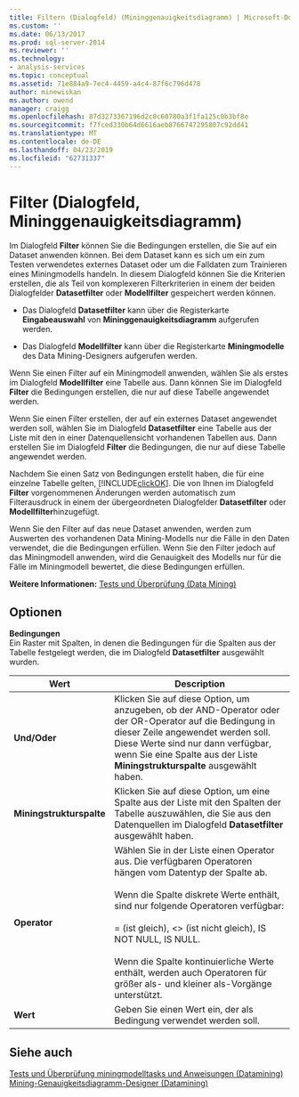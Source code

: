 ```yaml
---
title: Filtern (Dialogfeld) (Mininggenauigkeitsdiagramm) | Microsoft-Dokumentation
ms.custom: ''
ms.date: 06/13/2017
ms.prod: sql-server-2014
ms.reviewer: ''
ms.technology:
- analysis-services
ms.topic: conceptual
ms.assetid: 71e884a9-7ec4-4459-a4c4-87f6c796d478
author: minewiskan
ms.author: owend
manager: craigg
ms.openlocfilehash: 87d3273367196d2c0c60780a3f1fa125c0b3bf8e
ms.sourcegitcommit: f7fced330b64d6616aeb8766747295807c92dd41
ms.translationtype: MT
ms.contentlocale: de-DE
ms.lasthandoff: 04/23/2019
ms.locfileid: "62731337"
---
```

# <a name="filter-dialog-box-mining-accuracy-chart"></a>Filter (Dialogfeld, Mininggenauigkeitsdiagramm)
  Im Dialogfeld **Filter** können Sie die Bedingungen erstellen, die Sie auf ein Dataset anwenden können. Bei dem Dataset kann es sich um ein zum Testen verwendetes externes Dataset oder um die Falldaten zum Trainieren eines Miningmodells handeln. In diesem Dialogfeld können Sie die Kriterien erstellen, die als Teil von komplexeren Filterkriterien in einem der beiden Dialogfelder **Datasetfilter** oder **Modellfilter** gespeichert werden können.  
  
-   Das Dialogfeld **Datasetfilter** kann über die Registerkarte **Eingabeauswahl** von **Mininggenauigkeitsdiagramm** aufgerufen werden.  
  
-   Das Dialogfeld **Modellfilter** kann über die Registerkarte **Miningmodelle** des Data Mining-Designers aufgerufen werden.  
  
 Wenn Sie einen Filter auf ein Miningmodell anwenden, wählen Sie als erstes im Dialogfeld **Modellfilter** eine Tabelle aus. Dann können Sie im Dialogfeld **Filter** die Bedingungen erstellen, die nur auf diese Tabelle angewendet werden.  
  
 Wenn Sie einen Filter erstellen, der auf ein externes Dataset angewendet werden soll, wählen Sie im Dialogfeld **Datasetfilter** eine Tabelle aus der Liste mit den in einer Datenquellensicht vorhandenen Tabellen aus. Dann erstellen Sie im Dialogfeld **Filter** die Bedingungen, die nur auf diese Tabelle angewendet werden.  
  
 Nachdem Sie einen Satz von Bedingungen erstellt haben, die für eine einzelne Tabelle gelten, [!INCLUDE[clickOK](../includes/clickok-md.md)]. Die von Ihnen im Dialogfeld **Filter** vorgenommenen Änderungen werden automatisch zum Filterausdruck in einem der übergeordneten Dialogfelder **Datasetfilter** oder **Modellfilter**hinzugefügt.  
  
 Wenn Sie den Filter auf das neue Dataset anwenden, werden zum Auswerten des vorhandenen Data Mining-Modells nur die Fälle in den Daten verwendet, die die Bedingungen erfüllen. Wenn Sie den Filter jedoch auf das Miningmodell anwenden, wird die Genauigkeit des Modells nur für die Fälle im Miningmodell bewertet, die diese Bedingungen erfüllen.  
  
 **Weitere Informationen:** [Tests und Überprüfung &#40;Data Mining&#41;](data-mining/testing-and-validation-data-mining.md)  
  
## <a name="options"></a>Optionen  
 **Bedingungen**  
 Ein Raster mit Spalten, in denen die Bedingungen für die Spalten aus der Tabelle festgelegt werden, die im Dialogfeld **Datasetfilter** ausgewählt wurden.  
  
|Wert|Description|  
|-----------|-----------------|  
|**Und/Oder**|Klicken Sie auf diese Option, um anzugeben, ob der AND-Operator oder der OR-Operator auf die Bedingung in dieser Zeile angewendet werden soll. Diese Werte sind nur dann verfügbar, wenn Sie eine Spalte aus der Liste **Miningstrukturspalte** ausgewählt haben.|  
|**Miningstrukturspalte**|Klicken Sie auf diese Option, um eine Spalte aus der Liste mit den Spalten der Tabelle auszuwählen, die Sie aus den Datenquellen im Dialogfeld **Datasetfilter** ausgewählt haben.|  
|**Operator**|Wählen Sie in der Liste einen Operator aus. Die verfügbaren Operatoren hängen vom Datentyp der Spalte ab.<br /><br /> Wenn die Spalte diskrete Werte enthält, sind nur folgende Operatoren verfügbar:<br /><br /> = (ist gleich), <> (ist nicht gleich), IS NOT NULL, IS NULL.<br /><br /> Wenn die Spalte kontinuierliche Werte enthält, werden auch Operatoren für größer als- und kleiner als-Vorgänge unterstützt.|  
|**Wert**|Geben Sie einen Wert ein, der als Bedingung verwendet werden soll.|  
  
## <a name="see-also"></a>Siehe auch  
 [Tests und Überprüfung miningmodelltasks und Anweisungen &#40;Datamining&#41;](data-mining/testing-and-validation-tasks-and-how-tos-data-mining.md)   
 [Mining-Genauigkeitsdiagramm-Designer &#40;Datamining&#41;](mining-accuracy-chart-designer-data-mining.md)  
  
  
